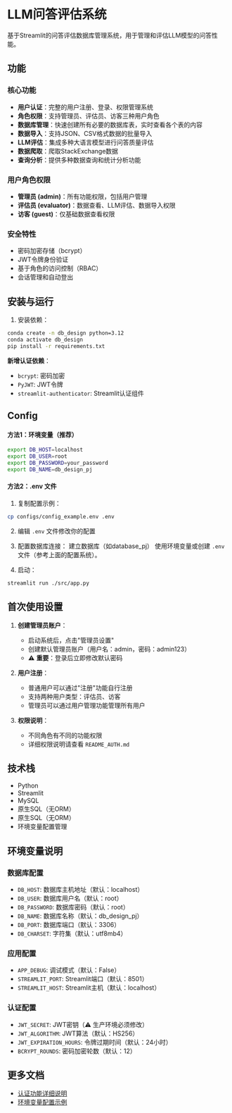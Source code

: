 # LLM问答评估系统

基于Streamlit的问答评估数据库管理系统，用于管理和评估LLM模型的问答性能。

## 功能

### 核心功能
- **用户认证**：完整的用户注册、登录、权限管理系统
- **角色权限**：支持管理员、评估员、访客三种用户角色
- **数据库管理**：快速创建所有必要的数据库表，实时查看各个表的内容
- **数据导入**：支持JSON、CSV格式数据的批量导入
- **LLM评估**：集成多种大语言模型进行问答质量评估
- **数据爬取**：爬取StackExchange数据
- **查询分析**：提供多种数据查询和统计分析功能

### 用户角色权限
- **管理员 (admin)**：所有功能权限，包括用户管理
- **评估员 (evaluator)**：数据查看、LLM评估、数据导入权限
- **访客 (guest)**：仅基础数据查看权限

### 安全特性
- 密码加密存储（bcrypt）
- JWT令牌身份验证
- 基于角色的访问控制（RBAC）
- 会话管理和自动登出

## 安装与运行

1. 安装依赖：

```bash
conda create -n db_design python=3.12
conda activate db_design
pip install -r requirements.txt
```

**新增认证依赖**：
- `bcrypt`: 密码加密
- `PyJWT`: JWT令牌
- `streamlit-authenticator`: Streamlit认证组件


## Config

#### 方法1：环境变量（推荐）
```bash
export DB_HOST=localhost
export DB_USER=root
export DB_PASSWORD=your_password
export DB_NAME=db_design_pj
```

#### 方法2：.env 文件
1. 复制配置示例：
```bash
cp configs/config_example.env .env
```

2. 编辑 `.env` 文件修改你的配置


2. 配置数据库连接：
建立数据库（如database_pj）
使用环境变量或创建 `.env` 文件（参考上面的配置系统）。


4. 启动：

```bash
streamlit run ./src/app.py
```

## 首次使用设置

1. **创建管理员账户**：
   - 启动系统后，点击"管理员设置"
   - 创建默认管理员账户（用户名：admin，密码：admin123）
   - ⚠️ **重要**：登录后立即修改默认密码

2. **用户注册**：
   - 普通用户可以通过"注册"功能自行注册
   - 支持两种用户类型：评估员、访客
   - 管理员可以通过用户管理功能管理所有用户

3. **权限说明**：
   - 不同角色有不同的功能权限
   - 详细权限说明请查看 `README_AUTH.md`

## 技术栈

- Python
- Streamlit
- MySQL
- 原生SQL（无ORM）
- 原生SQL（无ORM）
- 环境变量配置管理

## 环境变量说明

### 数据库配置
- `DB_HOST`: 数据库主机地址（默认：localhost）
- `DB_USER`: 数据库用户名（默认：root）
- `DB_PASSWORD`: 数据库密码（默认：root）
- `DB_NAME`: 数据库名称（默认：db_design_pj）
- `DB_PORT`: 数据库端口（默认：3306）
- `DB_CHARSET`: 字符集（默认：utf8mb4）

### 应用配置
- `APP_DEBUG`: 调试模式（默认：False）
- `STREAMLIT_PORT`: Streamlit端口（默认：8501）
- `STREAMLIT_HOST`: Streamlit主机（默认：localhost）

### 认证配置
- `JWT_SECRET`: JWT密钥（⚠️ 生产环境必须修改）
- `JWT_ALGORITHM`: JWT算法（默认：HS256）
- `JWT_EXPIRATION_HOURS`: 令牌过期时间（默认：24小时）
- `BCRYPT_ROUNDS`: 密码加密轮数（默认：12）

## 更多文档

- [认证功能详细说明](README_AUTH.md)
- [环境变量配置示例](env-example) 